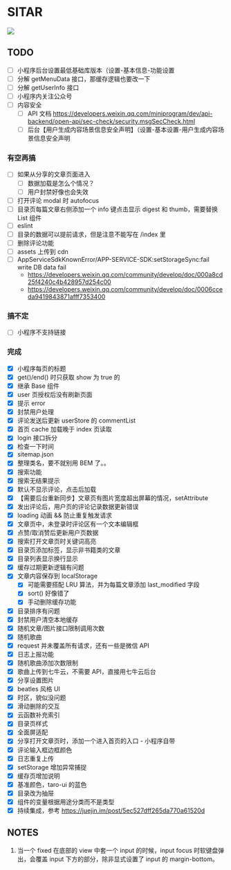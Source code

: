 # SITAR

![](https://github.com/harrisoff/sitar/workflows/build/badge.svg)

## TODO

- [ ] 小程序后台设置最低基础库版本（设置-基本信息-功能设置
- [ ] 分解 getMenuData 接口，那缓存逻辑也要改一下
- [ ] 分解 getUserInfo 接口
- [ ] 小程序内关注公众号
- [ ] 内容安全
   - [ ] API 文档 https://developers.weixin.qq.com/miniprogram/dev/api-backend/open-api/sec-check/security.msgSecCheck.html
   - [ ] 后台【用户生成内容场景信息安全声明】（设置-基本设置-用户生成内容场景信息安全声明

### 有空再搞

- [ ] 如果从分享的文章页面进入
   - [ ] 数据加载是怎么个情况？
   - [ ] 用户封禁好像也会失效
- [ ] 打开评论 modal 时 autofocus
- [ ] 目录页每篇文章右侧添加一个 info 键点击显示 digest 和 thumb，需要替换 List 组件
- [ ] eslint
- [ ] 目录的数据可以提前请求，但是注意不能写在 /index 里
- [ ] 删除评论功能
- [ ] assets 上传到 cdn
- [ ] AppServiceSdkKnownError/APP-SERVICE-SDK:setStorageSync:fail write DB data fail
   - https://developers.weixin.qq.com/community/develop/doc/000a8cd25f4240c4b428957d254c00
   - https://developers.weixin.qq.com/community/develop/doc/0006cceda9419843871afff7353400

### 搞不定

- [ ] 小程序不支持链接

### 完成

- [x] 小程序每页的标题
- [x] get()/end() 时只获取 show 为 true 的
- [x] 继承 Base 组件
- [x] user 页授权后没有刷新页面
- [x] 提示 error
- [x] 封禁用户处理
- [x] 评论发送后更新 userStore 的 commentList
- [x] 首页 cache 加载晚于 index 页读取
- [x] login 接口拆分
- [x] 检查一下时间
- [x] sitemap.json
- [x] 整理类名，要不就别用 BEM 了。。
- [x] 搜索功能
- [x] 搜索无结果提示
- [x] 默认不显示评论，点击后加载
- [x] 【需要后台重新同步】文章页有图片宽度超出屏幕的情况，setAttribute
- [x] 发出评论后，用户页的评论记录数据更新错误
- [x] loading 动画 && 防止重复触发请求
- [x] 文章页中，未登录时评论区有一个文本编辑框
- [x] 点赞/取消赞后更新用户页数据
- [x] 搜索打开文章页时关键词高亮
- [x] 目录页添加标签，显示非书籍类的文章
- [x] 目录列表显示换行显示
- [x] 缓存过期更新逻辑有问题
- [x] 文章内容保存到 localStorage
   - [x] 可能需要搭配 LRU 算法，并为每篇文章添加 last_modified 字段
   - [x] sort() 好像错了
   - [x] 手动删除缓存功能
- [x] 目录排序有问题
- [x] 封禁用户清空本地缓存
- [x] 随机文章/图片接口限制调用次数
- [x] 随机歌曲
- [x] request 并未覆盖所有请求，还有一些是微信 API
- [x] 日志上报功能
- [x] 随机歌曲添加次数限制
- [x] 歌曲上传到七牛云，不需要 API，直接用七牛云后台
- [x] 分享设置图片
- [x] beatles 风格 UI
- [x] 时区，貌似没问题
- [x] 滑动删除的交互
- [x] 云函数补充索引
- [x] 目录页样式
- [x] 全面屏适配
- [x] 分享打开文章页时，添加一个进入首页的入口 - 小程序自带
- [x] 评论输入框边框颜色
- [x] 日志重复上传
- [x] setStorage 增加异常捕捉
- [x] 缓存页增加说明
- [x] 基准颜色，taro-ui 的蓝色
- [x] 目录改为抽屉
- [x] 组件的变量根据用途分类而不是类型
- [x] 持续集成，参考 https://juejin.im/post/5ec527dff265da770a61520d

## NOTES

1. 当一个 fixed 在底部的 view 中套一个 input 的时候，input focus 时软键盘弹出，会覆盖 input 下方的部分，除非显式设置了 input 的 margin-bottom。